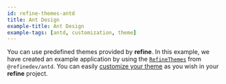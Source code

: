 ```yaml
---
id: refine-themes-antd
title: Ant Design
example-title: Ant Design
example-tags: [antd, customization, theme]
---
```


You can use predefined themes provided by **refine**. In this example, we have created an example application by using the [`RefineThemes`](/docs/api-reference/antd/theming/#predefined-themes) from `@refinedev/antd`. You can easily [customize your theme](/docs/api-reference/antd/theming/#overriding-the-themes) as you wish in your **refine** project.

<CodeSandboxExample path="theme-antd-demo" />
